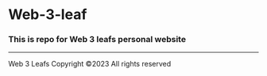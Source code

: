 # Web-3-leaf
 
### This is repo for Web 3 leafs personal website
---
Web 3 Leafs Copyright ©2023 All rights reserved
